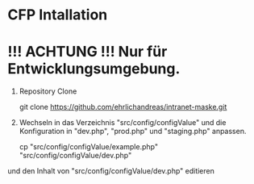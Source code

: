 CFP Intallation
========================

!!! ACHTUNG !!! Nur für Entwicklungsumgebung.
===============================================

1) Repository Clone

	git clone https://github.com/ehrlichandreas/intranet-maske.git


2) Wechseln in das Verzeichnis "src/config/configValue" und die Konfiguration in "dev.php", "prod.php" und "staging.php" anpassen.

	cp "src/config/configValue/example.php" "src/config/configValue/dev.php"

  und den Inhalt von "src/config/configValue/dev.php" editieren